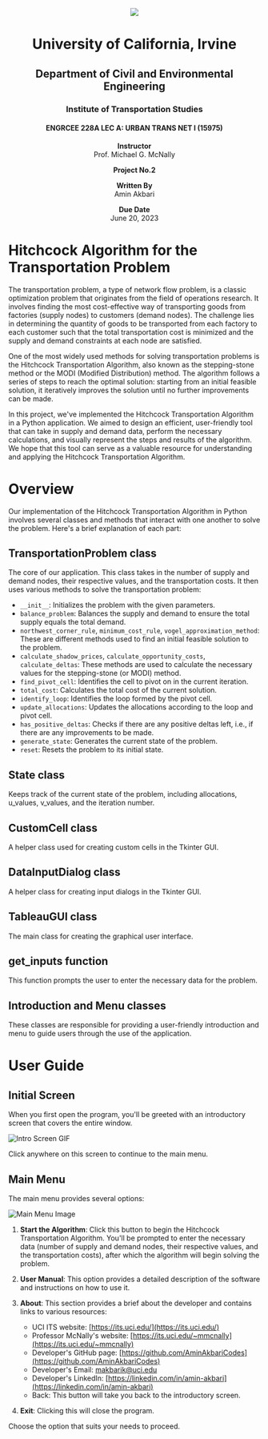 <p align="center">
  <img src="https://github.com/AminAkbariCodes/Hitchcock-Algorithm-for-the-Transportation-Problem/assets/132245731/91883895-9c3b-43db-8054-ee7dd802de8b">
</p>

<h1 align="center">University of California, Irvine</h1>
<h2 align="center">Department of Civil and Environmental Engineering</h2>
<h3 align="center">Institute of Transportation Studies</h3>

<h4 align="center">ENGRCEE 228A LEC A: URBAN TRANS NET I (15975)</h4>

<p align="center">
  <strong>Instructor</strong><br>
  Prof. Michael G. McNally
</p>

<p align="center">
  <strong>Project No.2</strong>
</p>

<p align="center">
  <strong>Written By</strong><br>
  Amin Akbari
</p>

<p align="center">
  <strong>Due Date</strong><br>
  June 20, 2023
</p>

# Hitchcock Algorithm for the Transportation Problem

The transportation problem, a type of network flow problem, is a classic optimization problem that originates from the field of operations research. It involves finding the most cost-effective way of transporting goods from factories (supply nodes) to customers (demand nodes). The challenge lies in determining the quantity of goods to be transported from each factory to each customer such that the total transportation cost is minimized and the supply and demand constraints at each node are satisfied.

One of the most widely used methods for solving transportation problems is the Hitchcock Transportation Algorithm, also known as the stepping-stone method or the MODI (Modified Distribution) method. The algorithm follows a series of steps to reach the optimal solution: starting from an initial feasible solution, it iteratively improves the solution until no further improvements can be made.

In this project, we've implemented the Hitchcock Transportation Algorithm in a Python application. We aimed to design an efficient, user-friendly tool that can take in supply and demand data, perform the necessary calculations, and visually represent the steps and results of the algorithm. We hope that this tool can serve as a valuable resource for understanding and applying the Hitchcock Transportation Algorithm.

# Overview

Our implementation of the Hitchcock Transportation Algorithm in Python involves several classes and methods that interact with one another to solve the problem. Here's a brief explanation of each part:

## TransportationProblem class

The core of our application. This class takes in the number of supply and demand nodes, their respective values, and the transportation costs. It then uses various methods to solve the transportation problem:


- `__init__`: Initializes the problem with the given parameters.
- `balance_problem`: Balances the supply and demand to ensure the total supply equals the total demand.
- `northwest_corner_rule`, `minimum_cost_rule`, `vogel_approximation_method`: These are different methods used to find an initial feasible solution to the problem.
- `calculate_shadow_prices`, `calculate_opportunity_costs`, `calculate_deltas`: These methods are used to calculate the necessary values for the stepping-stone (or MODI) method.
- `find_pivot_cell`: Identifies the cell to pivot on in the current iteration.
- `total_cost`: Calculates the total cost of the current solution.
- `identify_loop`: Identifies the loop formed by the pivot cell.
- `update_allocations`: Updates the allocations according to the loop and pivot cell.
- `has_positive_deltas`: Checks if there are any positive deltas left, i.e., if there are any improvements to be made.
- `generate_state`: Generates the current state of the problem.
- `reset`: Resets the problem to its initial state.

## State class

Keeps track of the current state of the problem, including allocations, u_values, v_values, and the iteration number.


## CustomCell class

A helper class used for creating custom cells in the Tkinter GUI. 


## DataInputDialog class

A helper class for creating input dialogs in the Tkinter GUI. 


## TableauGUI class

The main class for creating the graphical user interface. 


## get_inputs function

This function prompts the user to enter the necessary data for the problem.

## Introduction and Menu classes

These classes are responsible for providing a user-friendly introduction and menu to guide users through the use of the application.


# User Guide

## Initial Screen

When you first open the program, you'll be greeted with an introductory screen that covers the entire window.

![Intro Screen GIF](/132245731/32f087f8-a235-477c-aeb7-9ee28e07851b)

Click anywhere on this screen to continue to the main menu.


## Main Menu

The main menu provides several options:

![Main Menu Image](link_to_main_menu_image)

1. **Start the Algorithm**: Click this button to begin the Hitchcock Transportation Algorithm. You'll be prompted to enter the necessary data (number of supply and demand nodes, their respective values, and the transportation costs), after which the algorithm will begin solving the problem.

2. **User Manual**: This option provides a detailed description of the software and instructions on how to use it.

3. **About**: This section provides a brief about the developer and contains links to various resources:
   - UCI ITS website: [https://its.uci.edu/](https://its.uci.edu/)
   - Professor McNally's website: [https://its.uci.edu/~mmcnally](https://its.uci.edu/~mmcnally)
   - Developer's GitHub page: [https://github.com/AminAkbariCodes](https://github.com/AminAkbariCodes)
   - Developer's Email: [makbarik@uci.edu](mailto:makbarik@uci.edu)
   - Developer's LinkedIn: [https://linkedin.com/in/amin-akbari](https://linkedin.com/in/amin-akbari)
   - Back: This button will take you back to the introductory screen. 

4. **Exit**: Clicking this will close the program.

Choose the option that suits your needs to proceed.
